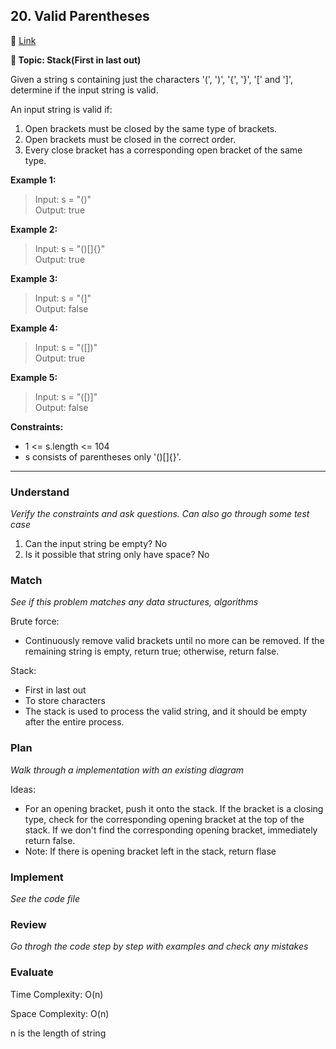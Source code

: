 ## 20. Valid Parentheses

🔗 [Link](https://leetcode.com/problems/valid-parentheses/description/)

**📝 Topic: Stack(First in last out)**

Given a string s containing just the characters '(', ')', '{', '}', '[' and ']', determine if the input string is valid.

An input string is valid if:

1. Open brackets must be closed by the same type of brackets.
2. Open brackets must be closed in the correct order.
3. Every close bracket has a corresponding open bracket of the same type.

**Example 1:**

> Input: s = "()"  
Output: true  

**Example 2:**

> Input: s = "()[]{}"  
Output: true  

**Example 3:**

> Input: s = "(]"  
Output: false  

**Example 4:**

> Input: s = "([])"  
Output: true  

**Example 5:**

> Input: s = "([)]"  
Output: false  

**Constraints:**

- 1 <= s.length <= 104
- s consists of parentheses only '()[]{}'.

---

### Understand
_Verify the constraints and ask questions. Can also go through some test case_

1. Can the input string be empty? No
2. Is it possible that string only have space? No

### Match
_See if this problem matches any data structures, algorithms_

Brute force:
- Continuously remove valid brackets until no more can be removed. If the remaining string is empty, return true; otherwise, return false.

Stack: 
- First in last out
- To store characters
- The stack is used to process the valid string, and it should be empty after the entire process.


### Plan
_Walk through a implementation with an existing diagram_

Ideas:
- For an opening bracket, push it onto the stack. If the bracket is a closing type, check for the corresponding opening bracket at the top of the stack. If we don't find the corresponding opening bracket, immediately return false. 
- Note: If there is opening bracket left in the stack, return flase

### Implement
_See the code file_


### Review
_Go throgh the code step by step with examples and check any mistakes_


### Evaluate

Time Complexity: O(n)

Space Complexity: O(n)

n is the length of string